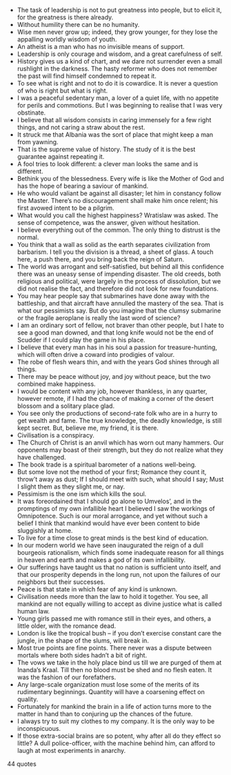  - The task of leadership is not to put greatness into people, but to elicit it, for the greatness is there already.
 - Without humility there can be no humanity.
 - Wise men never grow up; indeed, they grow younger, for they lose the appalling worldly wisdom of youth.
 - An atheist is a man who has no invisible means of support.
 - Leadership is only courage and wisdom, and a great carefulness of self.
 - History gives us a kind of chart, and we dare not surrender even a small rushlight in the darkness. The hasty reformer who does not remember the past will find himself condemned to repeat it.
 - To see what is right and not to do it is cowardice. It is never a question of who is right but what is right.
 - I was a peaceful sedentary man, a lover of a quiet life, with no appetite for perils and commotions. But I was beginning to realise that I was very obstinate.
 - I believe that all wisdom consists in caring immensely for a few right things, and not caring a straw about the rest.
 - It struck me that Albania was the sort of place that might keep a man from yawning.
 - That is the supreme value of history. The study of it is the best guarantee against repeating it.
 - A fool tries to look different: a clever man looks the same and is different.
 - Bethink you of the blessedness. Every wife is like the Mother of God and has the hope of bearing a saviour of mankind.
 - He who would valiant be against all disaster; let him in constancy follow the Master. There’s no discouragement shall make him once relent; his first avowed intent to be a pilgrim.
 - What would you call the highest happiness? Wratislaw was asked. The sense of competence, was the answer, given without hesitation.
 - I believe everything out of the common. The only thing to distrust is the normal.
 - You think that a wall as solid as the earth separates civilization from barbarism. I tell you the division is a thread, a sheet of glass. A touch here, a push there, and you bring back the reign of Saturn.
 - The world was arrogant and self-satisfied, but behind all this confidence there was an uneasy sense of impending disaster. The old creeds, both religious and political, were largely in the process of dissolution, but we did not realise the fact, and therefore did not look for new foundations.
 - You may hear people say that submarines have done away with the battleship, and that aircraft have annulled the mastery of the sea. That is what our pessimists say. But do you imagine that the clumsy submarine or the fragile aeroplane is really the last word of science?
 - I am an ordinary sort of fellow, not braver than other people, but I hate to see a good man downed, and that long knife would not be the end of Scudder if I could play the game in his place.
 - I believe that every man has in his soul a passion for treasure-hunting, which will often drive a coward into prodigies of valour.
 - The robe of flesh wears thin, and with the years God shines through all things.
 - There may be peace without joy, and joy without peace, but the two combined make happiness.
 - I would be content with any job, however thankless, in any quarter, however remote, if I had the chance of making a corner of the desert blossom and a solitary place glad.
 - You see only the productions of second-rate folk who are in a hurry to get wealth and fame. The true knowledge, the deadly knowledge, is still kept secret. But, believe me, my friend, it is there.
 - Civilisation is a conspiracy.
 - The Church of Christ is an anvil which has worn out many hammers. Our opponents may boast of their strength, but they do not realize what they have challenged.
 - The book trade is a spiritual barometer of a nations well-being.
 - But some love not the method of your first; Romance they count it, throw’t away as dust; If I should meet with such, what should I say; Must I slight them as they slight me, or nay.
 - Pessimism is the one ism which kills the soul.
 - It was foreordained that I should go alone to Umvelos’, and in the promptings of my own infallible heart I believed I saw the workings of Omnipotence. Such is our moral arrogance, and yet without such a belief I think that mankind would have ever been content to bide sluggishly at home.
 - To live for a time close to great minds is the best kind of education.
 - In our modern world we have seen inaugurated the reign of a dull bourgeois rationalism, which finds some inadequate reason for all things in heaven and earth and makes a god of its own infallibility.
 - Our sufferings have taught us that no nation is sufficient unto itself, and that our prosperity depends in the long run, not upon the failures of our neighbors but their successes.
 - Peace is that state in which fear of any kind is unknown.
 - Civilisation needs more than the law to hold it together. You see, all mankind are not equally willing to accept as divine justice what is called human law.
 - Young girls passed me with romance still in their eyes, and others, a little older, with the romance dead.
 - London is like the tropical bush – if you don’t exercise constant care the jungle, in the shape of the slums, will break in.
 - Most true points are fine points. There never was a dispute between mortals where both sides hadn’t a bit of right.
 - The vows we take in the holy place bind us till we are purged of them at Inanda’s Kraal. Till then no blood must be shed and no flesh eaten. It was the fashion of our forefathers.
 - Any large-scale organization must lose some of the merits of its rudimentary beginnings. Quantity will have a coarsening effect on quality.
 - Fortunately for mankind the brain in a life of action turns more to the matter in hand than to conjuring up the chances of the future.
 - I always try to suit my clothes to my company. It is the only way to be inconspicuous.
 - If those extra-social brains are so potent, why after all do they effect so little? A dull police-officer, with the machine behind him, can afford to laugh at most experiments in anarchy.

44 quotes
